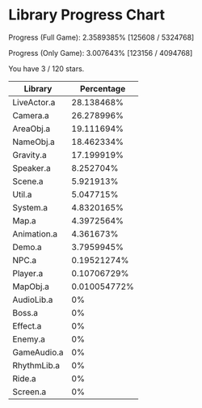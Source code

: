 # Library Progress Chart
Progress (Full Game): 2.3589385% [125608 / 5324768]

Progress (Only Game): 3.007643% [123156 / 4094768]

You have 3 / 120 stars.



| Library | Percentage |
| ------------- | ------------- |
| LiveActor.a | 28.138468% |
| Camera.a | 26.278996% |
| AreaObj.a | 19.111694% |
| NameObj.a | 18.462334% |
| Gravity.a | 17.199919% |
| Speaker.a | 8.252704% |
| Scene.a | 5.921913% |
| Util.a | 5.047715% |
| System.a | 4.8320165% |
| Map.a | 4.3972564% |
| Animation.a | 4.361673% |
| Demo.a | 3.7959945% |
| NPC.a | 0.19521274% |
| Player.a | 0.10706729% |
| MapObj.a | 0.010054772% |
| AudioLib.a | 0% |
| Boss.a | 0% |
| Effect.a | 0% |
| Enemy.a | 0% |
| GameAudio.a | 0% |
| RhythmLib.a | 0% |
| Ride.a | 0% |
| Screen.a | 0% |
